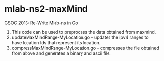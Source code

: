 mlab-ns2-maxMind
================
GSOC 2013: Re-Write Mlab-ns in Go
1) This code can be used to preprocess the data obtained from maxmind. 
2) updateMaxMindRange-MyLocation.go - updates the ipv4 ranges to have location Ids that represent its location.
3) compressMaxMindRange-MyLocation.go - compresses the file obtained from above and generates a binary and ascii file.
